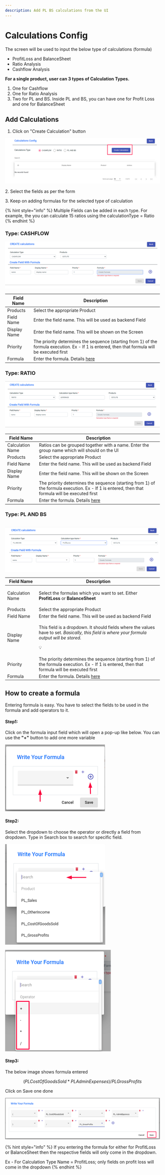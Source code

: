 ```yaml
---
description: Add PL BS calculations from the UI
---
```


# Calculations Config

The screen will be used to input the  below type of calculations (formula)&#x20;

* ProfitLoss and BalanceSheet
* Ratio Analysis
* Cashflow Analysis

**For a single product, user can 3 types of Calculation Types.**&#x20;

1. One for Cashflow
2. One for Ratio Analysis
3. Two for PL and BS. Inside PL and BS, you can have one for Profit Loss and one for BalanceSheet&#x20;

## Add Calculations

1. Click on "Create Calculation" button

![](<../../.gitbook/assets/image (70).png>)

2\. Select the fields as per the form

3\. Keep on adding formulas for the selected type of calculation

{% hint style="info" %}
Multiple Fields can be added in each type. For example, the you can calculate 15 ratios using the calculationType = Ratio
{% endhint %}

### Type: CASHFLOW

![](<../../.gitbook/assets/image (71).png>)

| Field Name    | Description                                                                                                                                     |
| ------------- | ----------------------------------------------------------------------------------------------------------------------------------------------- |
| Products      | Select the appropriate Product                                                                                                                  |
| Field Name    | Enter the field name. This will be used as backend Field                                                                                        |
| Display Name  | Enter the field name. This will be shown on the Screen                                                                                          |
| Priority      | The priority determines the sequence (starting from 1) of the formula execution. Ex - If 1 is entered, then that formula will be executed first |
| Formula       | Enter the formula. Details [here](pl-bs-calculations.md#how-to-create-a-formula)                                                                |

### Type: RATIO

![](<../../.gitbook/assets/image (72).png>)

| Field Name       | Description                                                                                                                                     |
| ---------------- | ----------------------------------------------------------------------------------------------------------------------------------------------- |
| Calculation Name | Ratios can be grouped together with a name. Enter the group name which will should on the UI                                                    |
| Products         | Select the appropriate Product                                                                                                                  |
| Field Name       | Enter the field name. This will be used as backend Field                                                                                        |
| Display Name     | Enter the field name. This will be shown on the Screen                                                                                          |
| Priority         | The priority determines the sequence (starting from 1) of the formula execution. Ex - If 1 is entered, then that formula will be executed first |
| Formula          | Enter the formula. Details [here](pl-bs-calculations.md#how-to-create-a-formula)                                                                |

### Type: PL AND BS

|   |
| - |

![](<../../.gitbook/assets/image (73).png>)

| Field Name       | Description                                                                                                                                                                                                                                                      |
| ---------------- | ---------------------------------------------------------------------------------------------------------------------------------------------------------------------------------------------------------------------------------------------------------------- |
| Calculation Name | <p>Select the formulas which you want to set. Either <strong>ProfitLoss</strong> or <strong>BalanceSheet</strong></p><p><strong></strong></p>                                                                                                                    |
| Products         | Select the appropriate Product                                                                                                                                                                                                                                   |
| Field Name       | Enter the field name. This will be used as backend Field                                                                                                                                                                                                         |
| Display Name     | <p>This field is a dropdown. It should fields where the values have to set. <em>Basically, this field is where your formula output will be stored.</em>  </p><p><em></em><span data-gb-custom-inline data-tag="emoji" data-code="1f4a1">💡</span> <em></em> </p> |
| Priority         | The priority determines the sequence (starting from 1) of the formula execution. Ex - If 1 is entered, then that formula will be executed first                                                                                                                  |
| Formula          | Enter the formula. Details [here](pl-bs-calculations.md#how-to-create-a-formula)                                                                                                                                                                                 |

## How to create a formula

Entering formula is easy. You have to select the fields to be used in the formula and add operators to it.

#### Step1:&#x20;

Click on the formula input field which will open a pop-up like below. You can use the **"+"** button to add one more variable

![](<../../.gitbook/assets/image (77).png>)

#### Step2:

Select the dropdown to choose the operator or directly a field from dropdown. Type in Search box to search for specific field.&#x20;

![Fields List](<../../.gitbook/assets/image (75).png>)

![Operators : Add \[+\] , Subtract \[-\] , Multiply \[\*\] , Divide \[/\] , Parentheses \[ ( ) \] ](<../../.gitbook/assets/image (74).png>)

#### Step3:

The below image shows formula entered

$$
( PL CostOfGoodsSold * PL AdminExpenses ) / PL GrossProfits
$$

Click on Save one done&#x20;

![](<../../.gitbook/assets/image (76).png>)



{% hint style="info" %}
If you entering the formula for either for ProfitLoss or BalanceSheet then the respective fields will only come in the dropdown.&#x20;

Ex - For Calculation Type Name = ProfitLoss; only fields on profit loss will come in the dropdown
{% endhint %}
